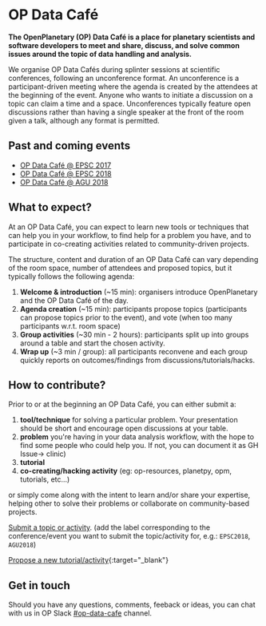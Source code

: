 # OP Data Café

**The OpenPlanetary (OP) Data Café is a place for planetary scientists and software developers to meet and share, discuss, and solve common issues around the topic of data handling and analysis.**

We organise OP Data Cafés during splinter sessions at scientific conferences, following an unconference format. An unconference is a participant-driven meeting where the agenda is created by the attendees at the beginning of the event. Anyone who wants to initiate a discussion on a topic can claim a time and a space. Unconferences typically feature open discussions rather than having a single speaker at the front of the room given a talk, although any format is permitted.

## Past and coming events

* [OP Data Café @ EPSC 2017](/events/epsc2017)  
* [OP Data Café @ EPSC 2018](/events/epsc2018)  
* [OP Data Café @ AGU 2018](/events/agu2018)

## What to expect?

At an OP Data Café, you can expect to learn new tools or techniques that can help you in your workflow, to find help for a problem you have, and to participate in co-creating activities related to community-driven projects.

The structure, content and duration of an OP Data Café can vary depending of the room space, number of attendees and proposed topics, but it typically follows the following agenda:

1. **Welcome & introduction** (~15 min): organisers introduce OpenPlanetary and the OP Data Café of the day.
2. **Agenda creation** (~15 min): participants propose topics (participants can propose topics prior to the event), and vote (when too many participants w.r.t. room space)
3. **Group activities** (~30 min - 2 hours): participants split up into groups around a table and start the chosen activity.
4. **Wrap up** (~3 min / group): all participants reconvene and each group quickly reports on outcomes/findings from discussions/tutorials/hacks.

## How to contribute?

Prior to or at the beginning an OP Data Café, you can either submit a:

1. **tool/technique** for solving a particular problem. Your presentation should be short and encourage open discussions at your table.
2. **problem** you're having in your data analysis workflow, with the hope to find some people who could help you. If not, you can document it as GH Issue-> clinic)
3. **tutorial**
4. **co-creating/hacking activity** (eg: op-resources, planetpy, opm, tutorials, etc...)

or simply come along with the intent to learn and/or share your expertise, helping other to solve their problems or collaborate on community-based projects.

[Submit a topic or activity](https://github.com/openplanetary/op-data-cafe/issues/new). (add the label corresponding to the conference/event you want to submit the topic/activity for, e.g.: `EPSC2018`, `AGU2018`)

[Propose a new tutorial/activity](https://github.com/openplanetary/op-data-cafe/issues/new){:target="_blank"}


## Get in touch

Should you have any questions, comments, feeback or ideas, you can chat with us in OP Slack [#op-data-cafe](https://openplanetary.slack.com/messages/C3X7807B5/team/U04CXH18V/) channel.

